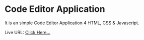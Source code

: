 # Code Editor Application
It is an simple Code Editor Application 4 HTML, CSS &amp; Javascript.

Live URL: <a href="https://htmlcodeditor.netlify.app/" target="_blank">Click Here...</a>
